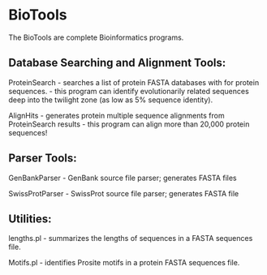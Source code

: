 # BioTools
The BioTools are complete Bioinformatics programs.

<h2>Database Searching and Alignment Tools:</h2>

  ProteinSearch - searches a list of protein FASTA databases with for protein sequences.
                - this program can identify evolutionarily related sequences deep into 
                  the twilight zone (as low as 5% sequence identity).

  AlignHits - generates protein multiple sequence alignments from ProteinSearch results
            - this program can align more than 20,000 protein sequences!


<h2>Parser Tools:</h2>

  GenBankParser - GenBank source file parser; generates FASTA files

  SwissProtParser - SwissProt source file parser; generates FASTA file


<h2>Utilities:</h2>

  lengths.pl - summarizes the lengths of sequences in a FASTA sequences file.

  Motifs.pl - identifies Prosite motifs in a protein FASTA sequences file.
